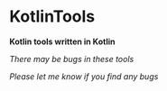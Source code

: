 # KotlinTools
**Kotlin tools written in Kotlin**

*There may be bugs in these tools*

*Please let me know if you find any bugs*

